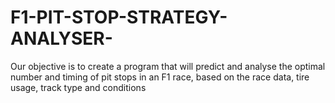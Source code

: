 # F1-PIT-STOP-STRATEGY-ANALYSER-
Our objective is to create a program that will predict and analyse the optimal number and timing of pit stops in an F1 race, based on the race data, tire usage, track type and conditions 
